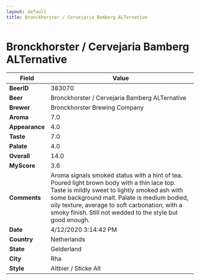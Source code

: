 ```yaml
---
layout: default
title: Bronckhorster / Cervejaria Bamberg ALTernative
---
```


# Bronckhorster / Cervejaria Bamberg ALTernative

| Field         | Value     |
|---------------|-----------|
| **BeerID** | 383070 |
| **Beer** | Bronckhorster / Cervejaria Bamberg ALTernative |
| **Brewer** | Bronckhorster Brewing Company |
| **Aroma** | 7.0 |
| **Appearance** | 4.0 |
| **Taste** | 7.0 |
| **Palate** | 4.0 |
| **Overall** | 14.0 |
| **MyScore** | 3.6 |
| **Comments** | Aroma signals smoked status with a hint of tea. Poured light brown body with a thin lace top. Taste is mildly sweet to lightly smoked ash with some background malt. Palate is medium bodied, oily texture, average to soft carbonation, with a smoky finish. Still not wedded to the style but good enough. |
| **Date** | 4/12/2020 3:14:42 PM |
| **Country** | Netherlands |
| **State** | Gelderland |
| **City** | Rha |
| **Style** | Altbier / Sticke Alt |
